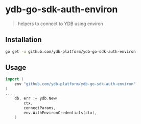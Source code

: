 # ydb-go-sdk-auth-environ

> helpers to connect to YDB using environ 

## Installation <a name="Installation"></a>

```bash
go get -u github.com/ydb-platform/ydb-go-sdk-auth-environ
```

## Usage <a name="Usage"></a>

```go
import (
	env "github.com/ydb-platform/ydb-go-sdk-auth-environ"
)
...
    db, err := ydb.New(
        ctx,
        connectParams,
        env.WithEnvironCredentials(ctx), 
    )
    
```
